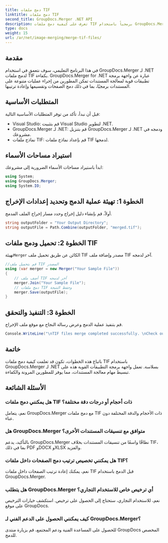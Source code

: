 ```yaml
---
title: دمج ملفات TIF
linktitle: دمج ملفات TIF
second_title: GroupDocs.Merger .NET API
description: تعرف على كيفية دمج ملفات TIF برمجياً باستخدام GroupDocs.Merger لـ .NET. واجهة برمجة التطبيقات الفعالة لمعالجة المستندات لمطوري .NET.
type: docs
weight: 15
url: /ar/net/image-merging/merge-tif-files/
---
```

## مقدمة
في هذا البرنامج التعليمي، سوف نتعمق في استخدام GroupDocs.Merger لـ .NET لدمج ملفات TIF بكفاءة. GroupDocs.Merger for .NET عبارة عن واجهة برمجة تطبيقات قوية لمعالجة المستندات تمكن المطورين من إجراء عمليات متنوعة على المستندات برمجيًا، بما في ذلك دمج الصفحات وتقسيمها وإعادة ترتيبها.
## المتطلبات الأساسية
قبل أن نبدأ، تأكد من توفر المتطلبات الأساسية التالية:
- Visual Studio: قم بتثبيت Visual Studio لتطوير .NET.
- GroupDocs.Merger لـ .NET: قم بتنزيل GroupDocs.Merger لـ .NET ودمجه في مشروعك.
- نماذج ملفات TIF: قم بإعداد نماذج ملفات TIF لدمجها.

## استيراد مساحات الأسماء
ابدأ باستيراد مساحات الأسماء الضرورية إلى مشروعك:
```csharp
using System; 
using GroupDocs.Merger;
using System.IO;
```
## الخطوة 1: تهيئة عملية الدمج وتحديد إعدادات الإخراج
أولاً، قم بإنشاء دليل إخراج وحدد مسار إخراج الملف المدمج.
```csharp
string outputFolder = "Your Output Directory";
string outputFile = Path.Combine(outputFolder, "merged.tif");
```
## الخطوة 2: تحميل ودمج ملفات TIF
 تهيئة`Merger` الكائن عن طريق تحميل ملف TIF مصدر وإضافة ملف TIF آخر لدمجه.
```csharp
//قم بتحميل ملف TIF المصدر
using (var merger = new Merger("Your Sample File"))
{
    // أضف ملف TIF آخر لدمجه
    merger.Join("Your Sample File");
    // دمج ملفات TIF وحفظ النتيجة
    merger.Save(outputFile);
}
```
## الخطوة 3: التنفيذ والتحقق
قم بتنفيذ عملية الدمج وعرض رسالة النجاح مع موقع ملف الإخراج.
```csharp
Console.WriteLine("\nTIF files merge completed successfully. \nCheck output in {0}", outputFolder);
```

## خاتمة
باتباع هذه الخطوات، تكون قد تعلمت كيفية دمج ملفات TIF باستخدام GroupDocs.Merger لـ .NET بسلاسة. تعمل واجهة برمجة التطبيقات القوية هذه على تبسيط مهام معالجة المستندات، مما يوفر للمطورين المرونة والكفاءة.

## الأسئلة الشائعة
### هل يمكنني دمج ملفات TIF ذات أحجام أو درجات دقة مختلفة؟
نعم، يتعامل GroupDocs.Merger مع دمج ملفات TIF ذات الأحجام والدقة المختلفة دون عناء.
### هل GroupDocs.Merger متوافق مع تنسيقات المستندات الأخرى؟
بالتأكيد، يدعم GroupDocs.Merger نطاقًا واسعًا من تنسيقات المستندات بخلاف TIF، بما في ذلك PDF وDOCX وXLSX والمزيد.
### هل يمكنني تخصيص ترتيب دمج الصفحات داخل ملفات TIF؟
نعم، يمكنك إعادة ترتيب الصفحات داخل ملفات TIF قبل الدمج باستخدام GroupDocs.Merger.
### هل يتطلب GroupDocs.Merger أي ترخيص خاص للاستخدام التجاري؟
نعم، للاستخدام التجاري، ستحتاج إلى الحصول على ترخيص. استكشف خيارات الترخيص على موقع GroupDocs.
### كيف يمكنني الحصول على الدعم الفني لـ GroupDocs.Merger؟
للحصول على المساعدة الفنية ودعم المجتمع، قم بزيارة منتدى GroupDocs المخصص للدمج.